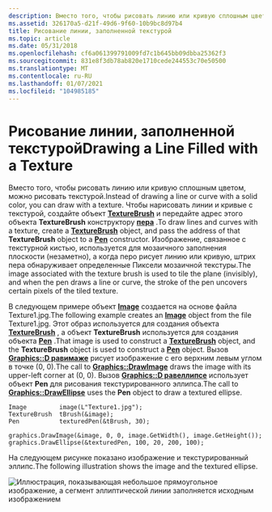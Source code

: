 ```yaml
---
description: Вместо того, чтобы рисовать линию или кривую сплошным цветом, можно рисовать текстурой.
ms.assetid: 326170a5-d21f-49d6-9f60-10b9bc8d97b4
title: Рисование линии, заполненной текстурой
ms.topic: article
ms.date: 05/31/2018
ms.openlocfilehash: cf6a061399791009fd7c1b645bb09dbba25362f3
ms.sourcegitcommit: 831e8f3db78ab820e1710cede244553c70e50500
ms.translationtype: MT
ms.contentlocale: ru-RU
ms.lasthandoff: 01/07/2021
ms.locfileid: "104985185"
---
```

# <a name="drawing-a-line-filled-with-a-texture"></a><span data-ttu-id="e24a0-103">Рисование линии, заполненной текстурой</span><span class="sxs-lookup"><span data-stu-id="e24a0-103">Drawing a Line Filled with a Texture</span></span>

<span data-ttu-id="e24a0-104">Вместо того, чтобы рисовать линию или кривую сплошным цветом, можно рисовать текстурой.</span><span class="sxs-lookup"><span data-stu-id="e24a0-104">Instead of drawing a line or curve with a solid color, you can draw with a texture.</span></span> <span data-ttu-id="e24a0-105">Чтобы нарисовать линии и кривые с текстурой, создайте объект [**TextureBrush**](/windows/desktop/api/gdiplusbrush/nl-gdiplusbrush-texturebrush) и передайте адрес этого объекта **TextureBrush** конструктору [**пера**](/windows/desktop/api/gdipluspen/nl-gdipluspen-pen) .</span><span class="sxs-lookup"><span data-stu-id="e24a0-105">To draw lines and curves with a texture, create a [**TextureBrush**](/windows/desktop/api/gdiplusbrush/nl-gdiplusbrush-texturebrush) object, and pass the address of that **TextureBrush** object to a [**Pen**](/windows/desktop/api/gdipluspen/nl-gdipluspen-pen) constructor.</span></span> <span data-ttu-id="e24a0-106">Изображение, связанное с текстурной кистью, используется для мозаичного заполнения плоскости (незаметно), а когда перо рисует линию или кривую, штрих пера обнаруживает определенные Пиксели мозаичной текстуры.</span><span class="sxs-lookup"><span data-stu-id="e24a0-106">The image associated with the texture brush is used to tile the plane (invisibly), and when the pen draws a line or curve, the stroke of the pen uncovers certain pixels of the tiled texture.</span></span>

<span data-ttu-id="e24a0-107">В следующем примере объект [**Image**](/windows/desktop/api/gdiplusheaders/nl-gdiplusheaders-image) создается на основе файла Texture1.jpg.</span><span class="sxs-lookup"><span data-stu-id="e24a0-107">The following example creates an [**Image**](/windows/desktop/api/gdiplusheaders/nl-gdiplusheaders-image) object from the file Texture1.jpg.</span></span> <span data-ttu-id="e24a0-108">Этот образ используется для создания объекта [**TextureBrush**](/windows/desktop/api/gdiplusbrush/nl-gdiplusbrush-texturebrush) , а объект **TextureBrush** используется для создания объекта [**Pen**](/windows/desktop/api/gdipluspen/nl-gdipluspen-pen) .</span><span class="sxs-lookup"><span data-stu-id="e24a0-108">That image is used to construct a [**TextureBrush**](/windows/desktop/api/gdiplusbrush/nl-gdiplusbrush-texturebrush) object, and the **TextureBrush** object is used to construct a [**Pen**](/windows/desktop/api/gdipluspen/nl-gdipluspen-pen) object.</span></span> <span data-ttu-id="e24a0-109">Вызов [**Graphics::D равимаже**](/windows/win32/api/gdiplusgraphics/nf-gdiplusgraphics-graphics-drawimage(inimage_inint_inint_inint_inint)) рисует изображение с его верхним левым углом в точке (0, 0).</span><span class="sxs-lookup"><span data-stu-id="e24a0-109">The call to [**Graphics::DrawImage**](/windows/win32/api/gdiplusgraphics/nf-gdiplusgraphics-graphics-drawimage(inimage_inint_inint_inint_inint)) draws the image with its upper-left corner at (0, 0).</span></span> <span data-ttu-id="e24a0-110">Вызов [**Graphics::D равеллипсе**](/windows/win32/api/gdiplusgraphics/nf-gdiplusgraphics-graphics-drawellipse(inconstpen_inint_inint_inint_inint)) использует объект **Pen** для рисования текстурированного эллипса.</span><span class="sxs-lookup"><span data-stu-id="e24a0-110">The call to [**Graphics::DrawEllipse**](/windows/win32/api/gdiplusgraphics/nf-gdiplusgraphics-graphics-drawellipse(inconstpen_inint_inint_inint_inint)) uses the **Pen** object to draw a textured ellipse.</span></span>


```
Image         image(L"Texture1.jpg");
TextureBrush  tBrush(&image);
Pen           texturedPen(&tBrush, 30);

graphics.DrawImage(&image, 0, 0, image.GetWidth(), image.GetHeight());
graphics.DrawEllipse(&texturedPen, 100, 20, 200, 100);
```



<span data-ttu-id="e24a0-111">На следующем рисунке показано изображение и текстурированный эллипс.</span><span class="sxs-lookup"><span data-stu-id="e24a0-111">The following illustration shows the image and the textured ellipse.</span></span>

![Иллюстрация, показывающая небольшое прямоугольное изображение, а сегмент эллиптической линии заполняется исходным изображением](images/pens7.png)

 

 
